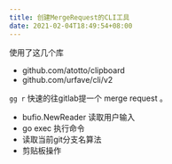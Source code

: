 ```yaml
---
title: 创建MergeRequest的CLI工具
date: 2021-02-04T18:49:54+08:00
---
```

使用了这几个库

- github.com/atotto/clipboard
- github.com/urfave/cli/v2

`gg r` 快速的往gitlab提一个 merge request 。

- bufio.NewReader 读取用户输入
- go exec 执行命令
- 读取当前git分支名算法
- 剪贴板操作